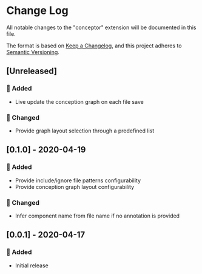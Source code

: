# Change Log

All notable changes to the "conceptor" extension will be documented in this file.

The format is based on [Keep a Changelog](https://keepachangelog.com/en/1.0.0/),
and this project adheres to [Semantic Versioning](https://semver.org/spec/v2.0.0.html).

## [Unreleased]

### 🎉 Added

- Live update the conception graph on each file save

### 🦋 Changed

- Provide graph layout selection through a predefined list

## [0.1.0] - 2020-04-19

### 🎉 Added

- Provide include/ignore file patterns configurability
- Provide conception graph layout configurability

### 🦋 Changed

- Infer component name from file name if no annotation is provided

## [0.0.1] - 2020-04-17

### 🎉 Added

- Initial release
